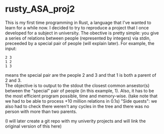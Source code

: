 # rusty_ASA_proj2
This is my first time programming in Rust, a language that I've wanted to learn for a while now. I
decided to try to reproduce a project that I once developed for a subject in university. The
obective is pretty simple: you give a series of relations between people (represented by integers)
via stdin, preceeded by a special pair of people (will explain later). For example, the
input:  
```
2 3
1 2
1 3
```
means the special pair are the people 2 and 3 and that 1 is both a parent of 2 and 3.  
The objective is to output to the stdout the closest common ansestor(s) between the "special" pair
of people (in this example, 1). Also, it has to be the most efficient program possible, time and
memory-wise. (take note that we had to be able to process +10 million relations in 0.1s)
"Side quests": we also had to check there weren't any cycles in the tree and there was no person
with more than two parents.  

(I will later create a git repo with my univerity projects and will link the original version of
this here)  

